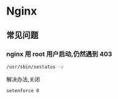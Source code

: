 # Nginx


## 常见问题

### nginx 用 root 用户启动,仍然遇到 403

```bash
/usr/sbin/sestatus -v
```

解决办法,关闭

```bash
setenforce 0
```
